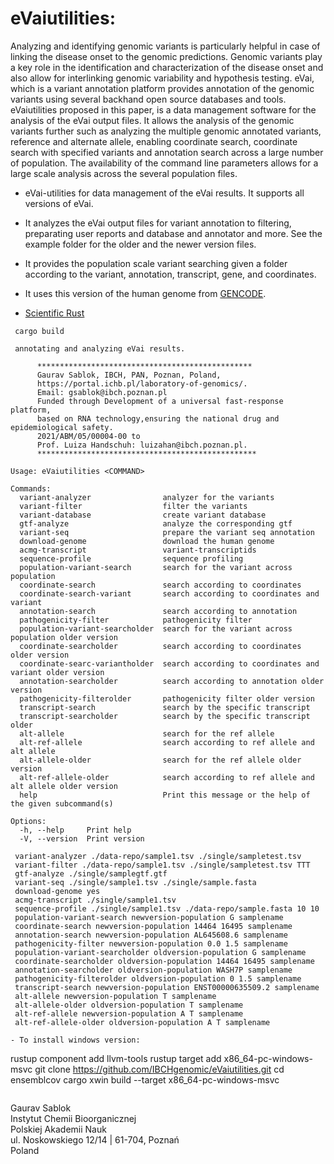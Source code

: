 # eVaiutilities: 

Analyzing and identifying genomic variants is particularly helpful in case of linking the disease onset to the genomic predictions. Genomic variants play a key role in the identification and characterization of the disease onset and also allow for interlinking genomic variability and hypothesis testing. eVai, which is a variant annotation platform provides annotation of the genomic variants using several backhand open source databases and tools. eVaiutilities proposed in this paper, is a data management software for the analysis of the eVai output files. It allows the analysis of the genomic variants further such as analyzing the multiple genomic annotated variants, reference and alternate allele, enabling coordinate search, coordinate search with specified variants and annotation search across a large number of population. The availability of the command line parameters allows for a large scale analysis across the several population files. 

- eVai-utilities for data management of the eVai results. It supports all versions of eVai. 
- It analyzes the eVai output files for variant annotation to filtering, preparating user reports and database and annotator and more. See the example folder for the older and the newer version files.
- It provides the population scale variant searching given a folder according to the variant, annotation, transcript, gene, and coordinates.
- It uses this version of the human genome from [GENCODE](https://www.gencodegenes.org/human/).

- [Scientific Rust](https://www.youtube.com/watch?app=desktop&v=dru-2Cn-RTQ)

```
 cargo build
```

```
 annotating and analyzing eVai results.

      ************************************************
      Gaurav Sablok, IBCH, PAN, Poznan, Poland,
      https://portal.ichb.pl/laboratory-of-genomics/.
      Email: gsablok@ibch.poznan.pl
      Funded through Development of a universal fast-response platform,
      based on RNA technology,ensuring the national drug and epidemiological safety.
      2021/ABM/05/00004-00 to
      Prof. Luiza Handschuh: luizahan@ibch.poznan.pl.
      *************************************************

Usage: eVaiutilities <COMMAND>

Commands:
  variant-analyzer                analyzer for the variants
  variant-filter                  filter the variants
  variant-database                create variant database
  gtf-analyze                     analyze the corresponding gtf
  variant-seq                     prepare the variant seq annotation
  download-genome                 download the human genome
  acmg-transcript                 variant-transcriptids
  sequence-profile                sequence profiling
  population-variant-search       search for the variant across population
  coordinate-search               search according to coordinates
  coordinate-search-variant       search according to coordinates and variant
  annotation-search               search according to annotation
  pathogenicity-filter            pathogenicity filter
  population-variant-searcholder  search for the variant across population older version
  coordinate-searcholder          search according to coordinates older version
  coordinate-searc-variantholder  search according to coordinates and variant older version
  annotation-searcholder          search according to annotation older version
  pathogenicity-filterolder       pathogenicity filter older version
  transcript-search               search by the specific transcript
  transcript-searcholder          search by the specific transcript older
  alt-allele                      search for the ref allele
  alt-ref-allele                  search according to ref allele and alt allele
  alt-allele-older                search for the ref allele older version
  alt-ref-allele-older            search according to ref allele and alt allele older version
  help                            Print this message or the help of the given subcommand(s)

Options:
  -h, --help     Print help
  -V, --version  Print version

```
```
 variant-analyzer ./data-repo/sample1.tsv ./single/sampletest.tsv
 variant-filter ./data-repo/sample1.tsv ./single/sampletest.tsv TTT
 gtf-analyze ./single/samplegtf.gtf
 variant-seq ./single/sample1.tsv ./single/sample.fasta
 download-genome yes
 acmg-transcript ./single/sample1.tsv
 sequence-profile ./single/sample1.tsv ./data-repo/sample.fasta 10 10
 population-variant-search newversion-population G samplename
 coordinate-search newversion-population 14464 16495 samplename 
 annotation-search newversion-population AL645608.6 samplename
 pathogenicity-filter newversion-population 0.0 1.5 samplename
 population-variant-searcholder oldversion-population G samplename
 coordinate-searcholder oldversion-population 14464 16495 samplename
 annotation-searcholder oldversion-population WASH7P samplename
 pathogenicity-filterolder oldversion-population 0 1.5 samplename
 transcript-search newversion-population ENST00000635509.2 samplename
 alt-allele newversion-population T samplename
 alt-allele-older oldversion-population T samplename
 alt-ref-allele newversion-population A T samplename
 alt-ref-allele-older oldversion-population A T samplename

- To install windows version:
```
rustup component add llvm-tools
rustup target add x86_64-pc-windows-msvc
git clone https://github.com/IBCHgenomic/eVaiutilities.git
cd ensemblcov
cargo xwin build --target x86_64-pc-windows-msvc
```

```

 Gaurav Sablok \
 Instytut Chemii Bioorganicznej \
 Polskiej Akademii Nauk \
 ul. Noskowskiego 12/14 | 61-704, Poznań \
 Poland

